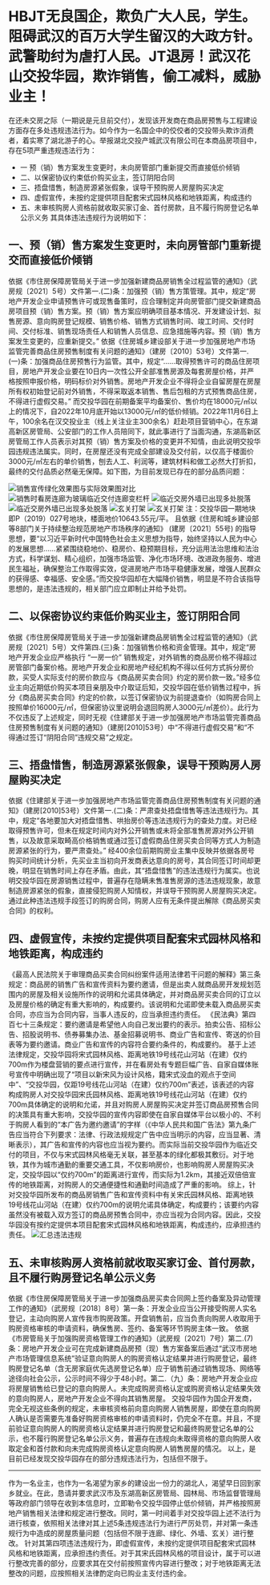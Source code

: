 # HBJT无良国企，欺负广大人民，学生。阻碍武汉的百万大学生留汉的大政方针。武警助纣为虐打人民。JT退房！武汉花山交投华园，欺诈销售，偷工减料，威胁业主！
在还未交房之际（一期说是元旦前交付），发现该开发商在商品房预售与工程建设方面存在多处违规违法行为。如今作为一名国企中的佼佼者的交投带头欺诈消费者，着实寒了湖北游子的心。举报湖北交投产城武汉有限公司在本商品房项目中，存在5项严重违规违法行为：
* 一 预（销）售方案发生变更时，未向房管部门重新提交而直接低价倾销
* 二、以保密协议约束低价购买业主，签订阴阳合同
* 三、捂盘惜售，制造房源紧张假象，误导干预购房人房屋购买决定
* 四、虚假宣传，未按约定提供项目配套宋式园林风格和地铁距离，构成违约
* 五、未审核购房人资格前就收取买家订金、首付房款，且不履行购房登记名单公示义务
其具体违法违规行为说明如下：
## 一、预（销）售方案发生变更时，未向房管部门重新提交而直接低价倾销
依据《市住房保障房管局关于进一步加强新建商品房销售全过程监管的通知》（武房规〔2021〕5号）文件第一.(二)条：加强预（销）售方策管理。其中，规定“房地产开发企业申请预售许可或现售备策时，应合理制定并向房管部门提交新建商品房项目预（销）售方案。预（销）售方案应明确项目基本情况、开发建设计划、拟售房源、意向购房登记规模、销售价格、销售方式销售时间、竣工时间、交付时间、交付标准、销售现场责任人和销售人员信息、应急措施等内容。预（销）售方案发生变更的，应重新提交。”
依据《住房城乡建设部关于进一步加强房地产市场监管完善商品住房预售制度有关问题的通知》（建房〔2010〕53号）文件第一.(一)条：加强商品住房预售行为监管。其中，规定“……取得预售许可的商品住房项目，房地产开发企业要在10日内一次性公开全部准售房源及每套房屋价格，并严格按照申报价格，明码标价对外销售。房地产开发企业不得将企业自留房屋在房屋所有权初始登记前对外销售，不得采取返本销售、售后包租的方式预售商品住房，不得进行虚假交易。”
而交投华园在前期备案平均备案价、售价均在18000元/㎡以上的情况下，自2022年10月底开始以13000元/㎡的低价倾销。2022年11月6日上午，100余名在汉交投业主（线上关注业主300余名）赶赴项目营销中心，在东湖高新区房管局、公安部门的工作人员陪同下，就此事进行了当面沟通，东湖高新区房管局工作人员表示对其预（销）售方案及价格的变更并不知情，由此说明交投华园违规违法属实。同时，在房屋还没有完成全部建设及交付前，以仅高于楼面价3000元/㎡左右的单价销售，刨去人工、利润等，建筑材料和做工必然大打折扣，最终的交付品质必然毫无保障。如下图，为目前发现已存在的部分品质问题：

![销售宣传绿化效果图与实际效果图对比](https://github.com/firewolffff/HBJT/blob/main/%E7%BB%BF%E5%8C%96.jpg)	
![销售时看房连廊为玻璃临近交付连廊变栏杆](https://github.com/firewolffff/HBJT/blob/main/lianlang.jpg)
![临近交房外墙已出现多处脱落](https://github.com/firewolffff/HBJT/blob/main/141668999082_.pic.jpg)
![临近交房外墙已出现多处脱落](https://github.com/firewolffff/HBJT/blob/main/121668999081_.pic.jpg)
![玄关打架](https://github.com/firewolffff/HBJT/blob/main/xuanguang1.jpg)
![玄关打架](https://github.com/firewolffff/HBJT/blob/main/xuanguang2.jpg)
注：交投华园一期地块即P（2019）027号地块，楼面地价10643.55元/平。
且依据《住房和城乡建设部等8部门关于持续整治规范房地产市场秩序的通知》 (建房〔2021〕55号) 的指导思想，要“以习近平新时代中国特色社会主义思想为指导，始终坚持以人民为中心的发展思想……紧紧围绕稳地价、稳房价、稳预期目标，充分运用法治思维和法治方式，科学谋划、精心组织，加强市场监管、净化市场环境、改进政务服务、增进民生福祉，确保整治工作取得实效，促进房地产市场平稳健康发展，增强人民群众的获得感、幸福感、安全感。”而交投华园却在大幅降价销售，明显是不符合该指导思想的，是违法违规的，相关部门应立即制止并给予处罚。
## 二、以保密协议约束低价购买业主，签订阴阳合同
依据《市住房保障房管局关于进一步加强新建商品房销售全过程监管的通知》（武房规〔2021〕5号）文件第四.(三)条：加强销售价格和资金管理。其中，规定“房地产开发企业应严格执行 “一房一价” 销售规定，对外销售的商品房价格不得超过房管部门备案价格。房地产开发企业和房地产经纪机构不得以任何方式拆分房价款，买受人实际支付的房价款应与《商品房买卖合同》约定的房价款一致。”经多位业主向近期低价购买本项目亲朋及中介取证后知，交投华园在低价销售过程中，拆分《商品房买卖合同》约定的价款，以签订保密协议为前提退查价（如购房合同上按照单价16000元/㎡，但保密协议里说明会退回购房人3000元/㎡差价）。此行为不仅违反了上述规定，同时无视《住建部关于进一步加强房地产市场监管完善商品住房预售制度有关问题的通知》（建房[2010]53号）中“不得进行虚假交易”和“不得通过签订“阴阳合同”违规交易”之规定。
## 三、捂盘惜售，制造房源紧张假象，误导干预购房人房屋购买决定
依据《住建部关于进一步加强房地产市场监管完善商品住房预售制度有关问题的通知》（建房[2010]53号）文件第一.(二)条：严肃查处捂盘惜售等违法违规行为。其中，规定“各地要加大对捂盘惜售、哄抬房价等违法违规行为的查处力度。对已经取得预售许可，但未在规定时间内对外公开销售或未将全部准售房源对外公开销售，以及故意采取畸高价格销售或通过签订虚假商品住房买卖合同等方式人为制造房源紧张的行为，要严肃查处。”
经400余位前期购房业主集中反映并依据各房号购买时间统计分析，先买业主当初向开发商表达意向的房号，其合同签订时间却更晚，明显在销售时间上存在矛盾。由此，其“捂盘惜售”的违法违规行为属实。也说明交投华园在房源销售过程中，普遍存在隐瞒未售准售房源的违法违规现象，故意制造房源紧张的假象，直接侵犯购房人知情权，并误导干预购房人房屋购买决定。通过此种违法违规手段签订的购房合同，购房人应有无条件提出解除《商品房买卖合同》的权利。
## 四、虚假宣传，未按约定提供项目配套宋式园林风格和地铁距离，构成违约
《最高人民法院关于审理商品买卖合同纠纷案件适用法律若干问题的解释》第三条规定：商品房的销售广告和宣传资料为要约邀请，但是出卖人就商品房开发规划范围内的房屋及相关设施所作的说明和允诺具体确定，并对商品房买卖合同的订立以及房屋价格的确定有重大影响的，构成要约。该说明和允诺即使未载入商品房买卖合同，亦应当为合同内容，当事人违反的，应当承担违约责任。
《民法典》第四百七十三条规定：要约邀请是希望他人向自己发出要约的表示。拍卖公告、招标公告、招股说明书、债券募集办法、基金招募说明书、商业广告和宣传、寄送的价目表等为要约邀请。商业广告和宣传的内容符合要约条件的，构成要约。
基于上述法律规定，交投华园将宋式园林风格、距离地铁19号线花山河站（在建）仅约700m作为楼盘营销的要点进行宣传，并在看房处有专题巨幅广告、自家自媒体账号宣传中明确出现了“项目以新宋风为设计风格，籍宋式没血的观点于空间中”、“交投华园，仅距19号线花山河站（在建）仅约700m”表述，该表述的内容构成购房人对交投华园宋氏园林风格、距离地铁19号线花山河站（在建）仅约700m具体确定的说明和允诺，并且对购房人房屋购买决定并签订商品房预售合同的决策具有重大影响，交投华园的宣传内容即使在自家自媒体平台以极小的、不利于购房人看到的“本广告为邀约邀请”的字样（《中华人民共和国广告法》第九条广告应当符合下列要求：法律、行政法规规定广告中应当明示的内容，应当显著、清晰表示），其广告和宣传的内容也应当视为要约。而实际当前交投华园作为临近交付的项目，不仅与宋式园林风格毫无关联，甚至基本的绿化都极其敷衍。对于地铁，其作为城市通勤的重要交通工具，不仅影响房价，也影响购房人房屋购买决定，交投华园以“仅约700m”的距离进行宣传，而实际为1.2km，其接近双倍倍宣传的地铁距离，对购房人的交通便捷性和通勤时间造成了严重的影响。
综上，针对交投华园所发布的商品房销售广告和宣传资料中有关宋氏园林风格、距离地铁19号线花山河站（在建）仅约700m的说明允诺具体确定，构成要约；该要约内容虽然没有被载入双方签订的商品房预售合同中，亦应当视为合同内容。因此，交投华园没有按约定提供本项目配套宋式园林风格和地铁距离，构成违约，应承担违约责任。
![汇总违法违规](https://github.com/firewolffff/HBJT/blob/main/21668998646_.pic.jpg)
## 五、未审核购房人资格前就收取买家订金、首付房款，且不履行购房登记名单公示义务
依据《市住房保障房管局关于进一步加强商品房买卖合同网上签约备案及异动管理工作的通知》（武房规〔2018〕8号）第一条：开发企业应当公开接受购房人实名登记，主动向购房人宣传我市购房政策。开盘销售前，应当负责向购房人收取用于购房资格审核的申请资料，确保售房、签约、备案等环节购房主体一致。
依据《市房管局关于加强购房资格管理工作的通知》（武房规〔2021〕7号）第二.(7)条：房地产开发企业可在完成新建商品房预（现）售方案备案后通过“武汉市房地产市场管理信息系统”验证意向购房人的购房资格认定结果并进行购房登记，最终购房登记名单（含无房家庭优先选房登记名单）应于销售前通过销售现场、网络等途径向社会公示，公示时间不得少于48小时。第二.（九）条：房地产开发企业应将房屋销售给已登记的意向购房人。未完成购房资格认定或购房资格认定结果失效的意向购房人，房地产开发企业不得向其销售房屋。
交投华园作为国企开发商，完全无视这些条例的规定，未审核资格前向意向购房人销售房屋，即使在意向购房人确认是否需要先准备好购房资格审核的申请资料时，仍完全不在意。并且，不提前验证意向购房人的购房资格认定结果并进行购房登记和最终购房登记名单的公示，也不履行购房登记名单公示义务，普遍存在违规向未取得资格的意向购房人收取定金和首付款和向未完成购房资格认定意向购房人销售房屋的情况。
以上，是目前已经发现交投华园存在的部分违规违法行为，包括但不限于。
* * *
作为一名业主，也作为一名渴望为家乡的建设出一份力的湖北人，渴望早日回到家乡就业。在此，恳请并要求武汉市及东湖高新区房管局、园林局、市场监督管理局等政府部门领导在收到本信息时，立即勒令交投华园停止低价倾销，并严格按照房地产销售相关法律和规定进行整改。同时，第一时间着手对交投华园上述不法行为进行核查，依照相关法律对其上述5条违规违法行为进行严厉处罚，并对第一条违规行为中造成的房屋质量问题（包括但不限于连廊、绿化、外墙、玄关）进行整改。
针对其第四项违法违规行为，即虚假宣传，未按约定提供项目配套宋式园林风格和地铁距离，应承担违约责任。对于其宋氏园林风格的项目设计，属于可以进行整改完善的部分，应要求其在交付前按照宣传内容进行整改；对于地铁距离无法整改的问题，应按照相关法律酌定向已购业主支付违约金。

